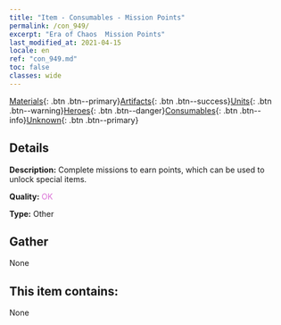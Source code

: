 ```yaml
---
title: "Item - Consumables - Mission Points"
permalink: /con_949/
excerpt: "Era of Chaos  Mission Points"
last_modified_at: 2021-04-15
locale: en
ref: "con_949.md"
toc: false
classes: wide
---
```

 [Materials](/Items/){: .btn .btn--primary}[Artifacts](/Items/Artifacts/){: .btn .btn--success}[Units](/Items/Units/){: .btn .btn--warning}[Heroes](/Items/Heroes/){: .btn .btn--danger}[Consumables](/Items/Consumables/){: .btn .btn--info}[Unknown](/Items/Unknown/){: .btn .btn--primary}

## Details
 **Description:** Complete missions to earn points, which can be used to unlock special items.

 **Quality:** <span style="color: #DA70D6">OK</span>

 **Type:** Other

## Gather

  None

## This item contains:

  None


